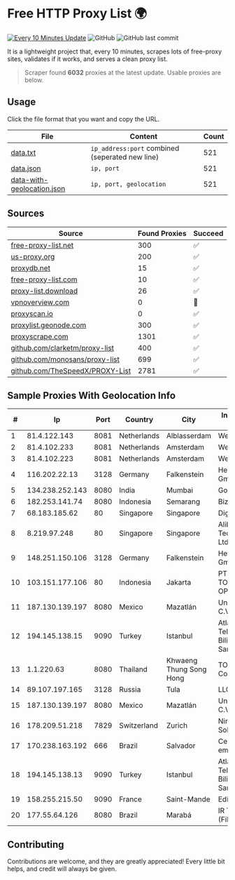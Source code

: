 
# Free HTTP Proxy List 🌍

[![Every 10 Minutes Update](https://github.com/mertguvencli/http-proxy-list/actions/workflows/main.yml/badge.svg?branch=main)](https://github.com/mertguvencli/http-proxy-list/actions/workflows/main.yml)
![GitHub](https://img.shields.io/github/license/mertguvencli/http-proxy-list)
![GitHub last commit](https://img.shields.io/github/last-commit/mertguvencli/http-proxy-list)

It is a lightweight project that, every 10 minutes, scrapes lots of free-proxy sites, validates if it works, and serves a clean proxy list.


> Scraper found **6032** proxies at the latest update. Usable proxies are below.

## Usage

Click the file format that you want and copy the URL.


|File|Content|Count|
|----|-------|-----|
|[data.txt](https://raw.githubusercontent.com/mertguvencli/http-proxy-list/main/proxy-list/data.txt)|`ip_address:port` combined (seperated new line)|521|
|[data.json](https://raw.githubusercontent.com/mertguvencli/http-proxy-list/main/proxy-list/data.json)|`ip, port`|521|
|[data-with-geolocation.json](https://raw.githubusercontent.com/mertguvencli/http-proxy-list/main/proxy-list/data-with-geolocation.json)|`ip, port, geolocation`|521|

## Sources

|Source|Found Proxies|Succeed|
|------|-------------|-------|
|[free-proxy-list.net](https://free-proxy-list.net)|300|✅|
|[us-proxy.org](https://www.us-proxy.org)|200|✅|
|[proxydb.net](http://proxydb.net)|15|✅|
|[free-proxy-list.com](https://free-proxy-list.com/?page=&port=&type%5B%5D=http&type%5B%5D=https&up_time=0&search=Search)|10|✅|
|[proxy-list.download](https://www.proxy-list.download/HTTP)|26|✅|
|[vpnoverview.com](https://vpnoverview.com/privacy/anonymous-browsing/free-proxy-servers)|0|🚫|
|[proxyscan.io](https://www.proxyscan.io)|0|✅|
|[proxylist.geonode.com](https://proxylist.geonode.com/api/proxy-list?limit=300&page=1&sort_by=lastChecked&sort_type=desc&protocols=http,https)|300|✅|
|[proxyscrape.com](https://api.proxyscrape.com/v2/?request=displayproxies&protocol=http&timeout=10000&country=all&ssl=all&anonymity=all)|1301|✅|
|[github.com/clarketm/proxy-list](https://raw.githubusercontent.com/clarketm/proxy-list/master/proxy-list-raw.txt)|400|✅|
|[github.com/monosans/proxy-list](https://raw.githubusercontent.com/monosans/proxy-list/main/proxies/http.txt)|699|✅|
|[github.com/TheSpeedX/PROXY-List](https://raw.githubusercontent.com/TheSpeedX/PROXY-List/master/http.txt)|2781|✅|


## Sample Proxies With Geolocation Info

|#|Ip|Port|Country|City|Internet Service Provider|
|-|--|----|-------|----|-------------------------|
|1|81.4.122.143|8081|Netherlands|Alblasserdam|WeservIT|
|2|81.4.102.233|8081|Netherlands|Amsterdam|WeservIT|
|3|81.4.102.223|8081|Netherlands|Amsterdam|WeservIT|
|4|116.202.22.13|3128|Germany|Falkenstein|Hetzner Online GmbH|
|5|134.238.252.143|8080|India|Mumbai|Google LLC|
|6|182.253.141.74|8080|Indonesia|Semarang|Biznet Networks|
|7|68.183.185.62|80|Singapore|Singapore|DigitalOcean, LLC|
|8|8.219.97.248|80|Singapore|Singapore|Alibaba (US) Technology Co., Ltd.|
|9|148.251.150.106|3128|Germany|Falkenstein|Hetzner Online GmbH|
|10|103.151.177.106|80|Indonesia|Jakarta|PT JASAMARGA TOLLROAD OPERATOR|
|11|187.130.139.197|8080|Mexico|Mazatlán|Uninet S.A. de C.V.|
|12|194.145.138.15|9090|Turkey|Istanbul|Atlantis Telekomunikasyon Bilisim Hizmetleri San. Tic. Ltd|
|13|1.1.220.63|8080|Thailand|Khwaeng Thung Song Hong|TOT Public Company Limited|
|14|89.107.197.165|3128|Russia|Tula|LLC TK Altair|
|15|187.130.139.197|8080|Mexico|Mazatlán|Uninet S.A. de C.V.|
|16|178.209.51.218|7829|Switzerland|Zurich|Nine Internet Solutions AG|
|17|170.238.163.192|666|Brazil|Salvador|Central Soluções em TI e Internet|
|18|194.145.138.13|9090|Turkey|Istanbul|Atlantis Telekomunikasyon Bilisim Hizmetleri San. Tic. Ltd|
|19|158.255.215.50|9090|France|Saint-Mande|Edis France|
|20|177.55.64.126|8080|Brazil|Marabá|IR Tecnologia (Fibralink)|



## Contributing

Contributions are welcome, and they are greatly appreciated! Every
little bit helps, and credit will always be given.

